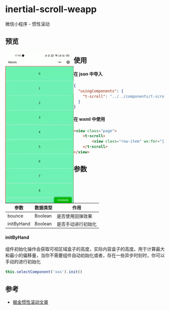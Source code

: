 # inertial-scroll-weapp

微信小程序 - 惯性滚动

## 预览

<img src="./images/8o1eq-elrnm.gif" alt="8o1eq-elrnm" style="zoom:50%; float: left;" />



## 使用

#### 在 json 中导入

```json
{
  "usingComponents": {
    "t-scroll": "../../components/t-scroll"
  }
}
```



#### 在 wxml 中使用

```html
<view class="page">
	<t-scroll>
		<view class="row-item" wx:for="{{ 30 }}" wx:key="item">{{ item }}</view>
	</t-scroll>
</view>
```



## 参数

| 参数       | 数据类型 | 作用               |
| ---------- | -------- | ------------------ |
| bounce     | Boolean  | 是否使用回弹效果   |
| initByHand | Boolean  | 是否手动进行初始化 |



#### initByHand

组件初始化操作会获取可视区域盒子的高度，实际内容盒子的高度。用于计算最大和最小的偏移量，当你不需要组件自动初始化或者，存在一些异步时刻时，你可以手动的进行初始化

```js
this.selectComponent('xxx').init()
```



## 参考

- [掘金惯性滚动文章](https://juejin.cn/post/6844904185121488910)

